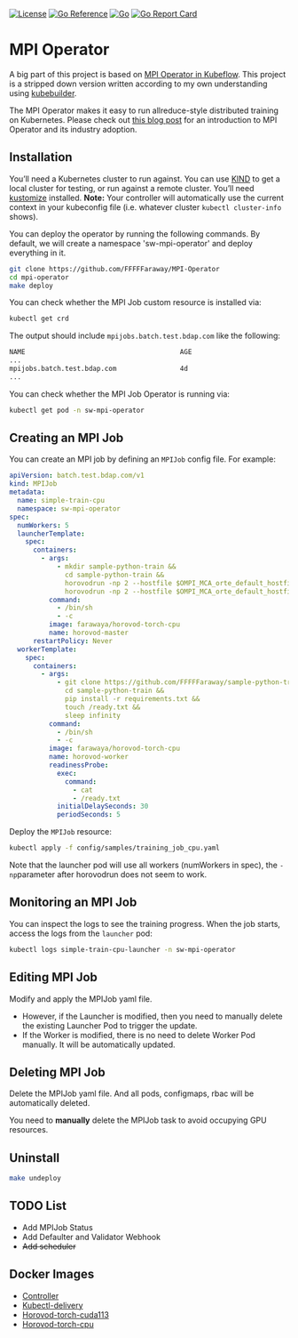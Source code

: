 [![License](https://img.shields.io/badge/License-Apache%202.0-blue.svg)](https://github.com/FFFFFaraway/MPI-Operator/blob/main/LICENSE)
[![Go Reference](https://pkg.go.dev/badge/github.com/FFFFFaraway/MPI-Operator.svg)](https://pkg.go.dev/github.com/FFFFFaraway/MPI-Operator)
[![Go](https://github.com/FFFFFaraway/MPI-Operator/actions/workflows/go.yml/badge.svg)](https://github.com/FFFFFaraway/MPI-Operator/actions/workflows/go.yml)
[![Go Report Card](https://goreportcard.com/badge/github.com/FFFFFaraway/MPI-Operator)](https://goreportcard.com/report/github.com/FFFFFaraway/MPI-Operator)

# MPI Operator

A big part of this project is based on [MPI Operator in Kubeflow](https://github.com/kubeflow/mpi-operator). This project is a stripped down version written according to my own understanding using [kubebuilder](https://book.kubebuilder.io/).

The MPI Operator makes it easy to run allreduce-style distributed training on Kubernetes. Please check out [this blog post](https://medium.com/kubeflow/introduction-to-kubeflow-mpi-operator-and-industry-adoption-296d5f2e6edc) for an introduction to MPI Operator and its industry adoption.

## Installation

You’ll need a Kubernetes cluster to run against. You can use [KIND](https://sigs.k8s.io/kind) to get a local cluster for testing, or run against a remote cluster. You’ll need [kustomize](https://github.com/kubernetes-sigs/kustomize) installed.
**Note:** Your controller will automatically use the current context in your kubeconfig file (i.e. whatever cluster `kubectl cluster-info` shows).

You can deploy the operator by running the following commands. By default, we will create a namespace 'sw-mpi-operator' and deploy everything in it.

```bash
git clone https://github.com/FFFFFaraway/MPI-Operator
cd mpi-operator
make deploy
```

You can check whether the MPI Job custom resource is installed via:

```bash
kubectl get crd
```

The output should include `mpijobs.batch.test.bdap.com` like the following:

```bash
NAME                                       AGE
...
mpijobs.batch.test.bdap.com                4d
...
```

You can check whether the MPI Job Operator is running via:

```bash
kubectl get pod -n sw-mpi-operator
```

## Creating an MPI Job

You can create an MPI job by defining an `MPIJob` config file. For example:

```yaml
apiVersion: batch.test.bdap.com/v1
kind: MPIJob
metadata:
  name: simple-train-cpu
  namespace: sw-mpi-operator
spec:
  numWorkers: 5
  launcherTemplate:
    spec:
      containers:
        - args:
            - mkdir sample-python-train &&
              cd sample-python-train &&
              horovodrun -np 2 --hostfile $OMPI_MCA_orte_default_hostfile python generate_data.py &&
              horovodrun -np 2 --hostfile $OMPI_MCA_orte_default_hostfile python main.py
          command:
            - /bin/sh
            - -c
          image: farawaya/horovod-torch-cpu
          name: horovod-master
      restartPolicy: Never
  workerTemplate:
    spec:
      containers:
        - args:
            - git clone https://github.com/FFFFFaraway/sample-python-train.git &&
              cd sample-python-train &&
              pip install -r requirements.txt &&
              touch /ready.txt &&
              sleep infinity
          command:
            - /bin/sh
            - -c
          image: farawaya/horovod-torch-cpu
          name: horovod-worker
          readinessProbe:
            exec:
              command:
                - cat
                - /ready.txt
            initialDelaySeconds: 30
            periodSeconds: 5
```

Deploy the `MPIJob` resource:

```bash
kubectl apply -f config/samples/training_job_cpu.yaml
```

Note that the launcher pod will use all workers (numWorkers in spec), the `-np`parameter after horovodrun does not seem to work.

## Monitoring an MPI Job

You can inspect the logs to see the training progress. When the job starts, access the logs from the `launcher` pod:

```bash
kubectl logs simple-train-cpu-launcher -n sw-mpi-operator
```

## Editing MPI Job

Modify and apply the MPIJob yaml file.

- However, if the Launcher is modified, then you need to manually delete the existing Launcher Pod to trigger the update.
- If the Worker is modified, there is no need to delete Worker Pod manually. It will be automatically updated.

## Deleting MPI Job

Delete the MPIJob yaml file. And all pods, configmaps, rbac will be automatically deleted.

You need to **manually** delete the MPIJob task to avoid occupying GPU resources.

## Uninstall

```sh
make undeploy
```

## TODO List

- Add MPIJob Status
- Add Defaulter and Validator Webhook
- ~~Add scheduler~~

## Docker Images

- [Controller](https://hub.docker.com/r/farawaya/controller)
- [Kubectl-delivery](https://hub.docker.com/r/farawaya/kubectl-delivery)
- [Horovod-torch-cuda113](https://hub.docker.com/r/farawaya/horovod-torch-cuda113)
- [Horovod-torch-cpu](https://hub.docker.com/r/farawaya/horovod-torch-cpu)

